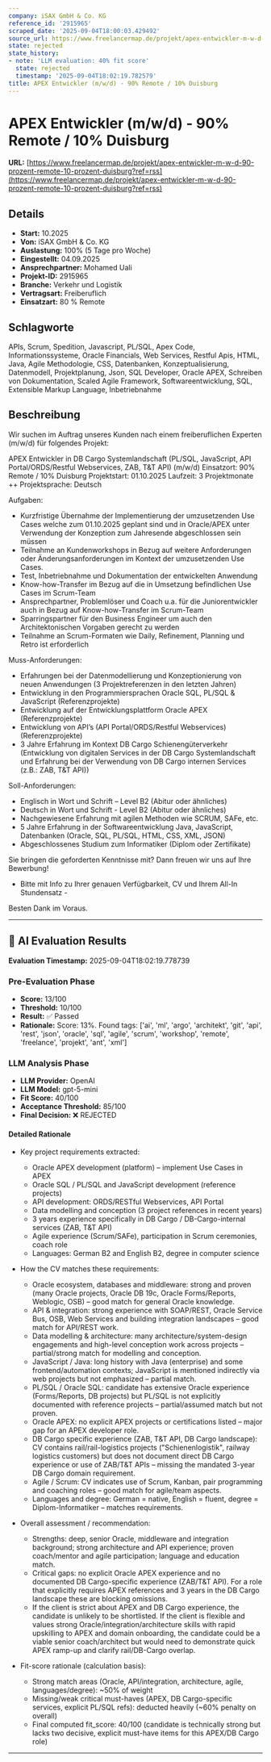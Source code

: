 ```yaml
---
company: iSAX GmbH & Co. KG
reference_id: '2915965'
scraped_date: '2025-09-04T18:00:03.429492'
source_url: https://www.freelancermap.de/projekt/apex-entwickler-m-w-d-90-prozent-remote-10-prozent-duisburg?ref=rss
state: rejected
state_history:
- note: 'LLM evaluation: 40% fit score'
  state: rejected
  timestamp: '2025-09-04T18:02:19.782579'
title: APEX Entwickler (m/w/d) - 90% Remote / 10% Duisburg
---
```



# APEX Entwickler (m/w/d) - 90% Remote / 10% Duisburg
**URL:** [https://www.freelancermap.de/projekt/apex-entwickler-m-w-d-90-prozent-remote-10-prozent-duisburg?ref=rss](https://www.freelancermap.de/projekt/apex-entwickler-m-w-d-90-prozent-remote-10-prozent-duisburg?ref=rss)
## Details
- **Start:** 10.2025
- **Von:** iSAX GmbH & Co. KG
- **Auslastung:** 100% (5 Tage pro Woche)
- **Eingestellt:** 04.09.2025
- **Ansprechpartner:** Mohamed Uali
- **Projekt-ID:** 2915965
- **Branche:** Verkehr und Logistik
- **Vertragsart:** Freiberuflich
- **Einsatzart:** 80
                                                % Remote

## Schlagworte
APIs, Scrum, Spedition, Javascript, PL/SQL, Apex Code, Informationssysteme, Oracle Financials, Web Services, Restful Apis, HTML, Java, Agile Methodologie, CSS, Datenbanken, Konzeptualisierung, Datenmodell, Projektplanung, Json, SQL Developer, Oracle APEX, Schreiben von Dokumentation, Scaled Agile Framework, Softwareentwicklung, SQL, Extensible Markup Language, Inbetriebnahme

## Beschreibung
Wir suchen im Auftrag unseres Kunden nach einem freiberuflichen Experten (m/w/d) für folgendes Projekt:

APEX Entwickler in DB Cargo Systemlandschaft (PL/SQL, JavaScript, API Portal/ORDS/Restful Webservices, ZAB, T&T API) (m/w/d)
Einsatzort: 90% Remote / 10% Duisburg
Projektstart: 01.10.2025
Laufzeit: 3 Projektmonate ++
Projektsprache: Deutsch

Aufgaben:
- Kurzfristige Übernahme der Implementierung der umzusetzenden Use Cases welche zum 01.10.2025 geplant sind und in Oracle/APEX unter Verwendung der Konzeption zum Jahresende abgeschlossen sein müssen
- Teilnahme an Kundenworkshops in Bezug auf weitere Anforderungen oder Änderungsanforderungen im Kontext der umzusetzenden Use Cases.
- Test, Inbetriebnahme und Dokumentation der entwickelten Anwendung
- Know-how-Transfer im Bezug auf die in Umsetzung befindlichen Use Cases im Scrum-Team
- Ansprechpartner, Problemlöser und Coach u.a. für die Juniorentwickler auch in Bezug auf Know-how-Transfer im Scrum-Team
- Sparringspartner für den Business Engineer um auch den Architektonischen Vorgaben gerecht zu werden
- Teilnahme an Scrum-Formaten wie Daily, Refinement, Planning und Retro ist erforderlich

Muss-Anforderungen:
- Erfahrungen bei der Datenmodellierung und Konzeptionierung von neuen Anwendungen (3 Projektreferenzen in den letzten Jahren)
- Entwicklung in den Programmiersprachen Oracle SQL, PL/SQL & JavaScript (Referenzprojekte)
- Entwicklung auf der Entwicklungsplattform Oracle APEX (Referenzprojekte)
- Entwicklung von API’s (API Portal/ORDS/Restful Webservices) (Referenzprojekte)
- 3 Jahre Erfahrung im Kontext DB Cargo Schienengüterverkehr (Entwicklung von digitalen Services in der DB Cargo Systemlandschaft und Erfahrung bei der Verwendung von DB Cargo internen Services (z.B.: ZAB, T&T API))

Soll-Anforderungen:
- Englisch in Wort und Schrift – Level B2 (Abitur oder ähnliches)
- Deutsch in Wort und Schrift - Level B2 (Abitur oder ähnliches)
- Nachgewiesene Erfahrung mit agilen Methoden wie SCRUM, SAFe, etc.
- 5 Jahre Erfahrung in der Softwareentwicklung Java, JavaScript, Datenbanken (Oracle, SQL, PL/SQL, HTML, CSS, XML, JSON)
- Abgeschlossenes Studium zum Informatiker (Diplom oder Zertifikate)

Sie bringen die geforderten Kenntnisse mit? Dann freuen wir uns auf Ihre Bewerbung!

- Bitte mit Info zu Ihrer genauen Verfügbarkeit, CV und Ihrem All-In Stundensatz -

Besten Dank im Voraus.

---

## 🤖 AI Evaluation Results

**Evaluation Timestamp:** 2025-09-04T18:02:19.778739

### Pre-Evaluation Phase
- **Score:** 13/100
- **Threshold:** 10/100
- **Result:** ✅ Passed
- **Rationale:** Score: 13%. Found tags: ['ai', 'ml', 'argo', 'architekt', 'git', 'api', 'rest', 'json', 'oracle', 'sql', 'agile', 'scrum', 'workshop', 'remote', 'freelance', 'projekt', 'ant', 'xml']

### LLM Analysis Phase
- **LLM Provider:** OpenAI
- **LLM Model:** gpt-5-mini
- **Fit Score:** 40/100
- **Acceptance Threshold:** 85/100
- **Final Decision:** ❌ REJECTED

#### Detailed Rationale
- Key project requirements extracted:
  - Oracle APEX development (platform) – implement Use Cases in APEX
  - Oracle SQL / PL/SQL and JavaScript development (reference projects)
  - API development: ORDS/RESTful Webservices, API Portal
  - Data modelling and conception (3 project references in recent years)
  - 3 years experience specifically in DB Cargo / DB-Cargo-internal services (ZAB, T&T API)
  - Agile experience (Scrum/SAFe), participation in Scrum ceremonies, coach role
  - Languages: German B2 and English B2, degree in computer science

- How the CV matches these requirements:
  - Oracle ecosystem, databases and middleware: strong and proven (many Oracle projects, Oracle DB 19c, Oracle Forms/Reports, Weblogic, OSB) – good match for general Oracle knowledge.
  - API & integration: strong experience with SOAP/REST, Oracle Service Bus, OSB, Web Services and building integration landscapes – good match for API/REST work.
  - Data modelling & architecture: many architecture/system-design engagements and high-level conception work across projects – partial/strong match for modelling and conception.
  - JavaScript / Java: long history with Java (enterprise) and some frontend/automation contexts; JavaScript is mentioned indirectly via web projects but not emphasized – partial match.
  - PL/SQL / Oracle SQL: candidate has extensive Oracle experience (Forms/Reports, DB projects) but PL/SQL is not explicitly documented with reference projects – partial/assumed match but not proven.
  - Oracle APEX: no explicit APEX projects or certifications listed – major gap for an APEX developer role.
  - DB Cargo specific experience (ZAB, T&T API, DB Cargo landscape): CV contains rail/rail-logistics projects ("Schienenlogistik", railway logistics customers) but does not document direct DB Cargo experience or use of ZAB/T&T APIs – missing the mandated 3-year DB Cargo domain requirement.
  - Agile / Scrum: CV indicates use of Scrum, Kanban, pair programming and coaching roles – good match for agile/team aspects.
  - Languages and degree: German = native, English = fluent, degree = Diplom-Informatiker – matches requirements.

- Overall assessment / recommendation:
  - Strengths: deep, senior Oracle, middleware and integration background; strong architecture and API experience; proven coach/mentor and agile participation; language and education match.
  - Critical gaps: no explicit Oracle APEX experience and no documented DB Cargo-specific experience (ZAB/T&T API). For a role that explicitly requires APEX references and 3 years in the DB Cargo landscape these are blocking omissions.
  - If the client is strict about APEX and DB Cargo experience, the candidate is unlikely to be shortlisted. If the client is flexible and values strong Oracle/integration/architecture skills with rapid upskilling to APEX and domain onboarding, the candidate could be a viable senior coach/architect but would need to demonstrate quick APEX ramp-up and clarify rail/DB-Cargo overlap.

- Fit-score rationale (calculation basis):
  - Strong match areas (Oracle, API/integration, architecture, agile, languages/degree): ~50% of weight
  - Missing/weak critical must-haves (APEX, DB Cargo-specific services, explicit PL/SQL refs): deducted heavily (~60% penalty on overall)
  - Final computed fit_score: 40/100 (candidate is technically strong but lacks two decisive, explicit must-have items for this APEX/DB Cargo role)

---
